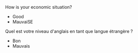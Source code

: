 How is your economic situation?
- Good
- MauvaiSE

Quel est votre niveau d'anglais en tant que langue étrangère ?
- Bon
- Mauvais
